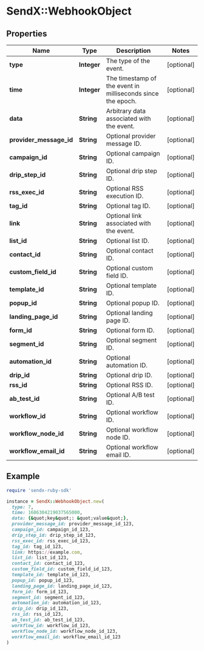 # SendX::WebhookObject

## Properties

| Name | Type | Description | Notes |
| ---- | ---- | ----------- | ----- |
| **type** | **Integer** | The type of the event. | [optional] |
| **time** | **Integer** | The timestamp of the event in milliseconds since the epoch. | [optional] |
| **data** | **String** | Arbitrary data associated with the event. | [optional] |
| **provider_message_id** | **String** | Optional provider message ID. | [optional] |
| **campaign_id** | **String** | Optional campaign ID. | [optional] |
| **drip_step_id** | **String** | Optional drip step ID. | [optional] |
| **rss_exec_id** | **String** | Optional RSS execution ID. | [optional] |
| **tag_id** | **String** | Optional tag ID. | [optional] |
| **link** | **String** | Optional link associated with the event. | [optional] |
| **list_id** | **String** | Optional list ID. | [optional] |
| **contact_id** | **String** | Optional contact ID. | [optional] |
| **custom_field_id** | **String** | Optional custom field ID. | [optional] |
| **template_id** | **String** | Optional template ID. | [optional] |
| **popup_id** | **String** | Optional popup ID. | [optional] |
| **landing_page_id** | **String** | Optional landing page ID. | [optional] |
| **form_id** | **String** | Optional form ID. | [optional] |
| **segment_id** | **String** | Optional segment ID. | [optional] |
| **automation_id** | **String** | Optional automation ID. | [optional] |
| **drip_id** | **String** | Optional drip ID. | [optional] |
| **rss_id** | **String** | Optional RSS ID. | [optional] |
| **ab_test_id** | **String** | Optional A/B test ID. | [optional] |
| **workflow_id** | **String** | Optional workflow ID. | [optional] |
| **workflow_node_id** | **String** | Optional workflow node ID. | [optional] |
| **workflow_email_id** | **String** | Optional workflow email ID. | [optional] |

## Example

```ruby
require 'sendx-ruby-sdk'

instance = SendX::WebhookObject.new(
  type: 7,
  time: 1686304219037565000,
  data: {&quot;key&quot;: &quot;value&quot;},
  provider_message_id: provider_message_id_123,
  campaign_id: campaign_id_123,
  drip_step_id: drip_step_id_123,
  rss_exec_id: rss_exec_id_123,
  tag_id: tag_id_123,
  link: https://example.com,
  list_id: list_id_123,
  contact_id: contact_id_123,
  custom_field_id: custom_field_id_123,
  template_id: template_id_123,
  popup_id: popup_id_123,
  landing_page_id: landing_page_id_123,
  form_id: form_id_123,
  segment_id: segment_id_123,
  automation_id: automation_id_123,
  drip_id: drip_id_123,
  rss_id: rss_id_123,
  ab_test_id: ab_test_id_123,
  workflow_id: workflow_id_123,
  workflow_node_id: workflow_node_id_123,
  workflow_email_id: workflow_email_id_123
)
```

